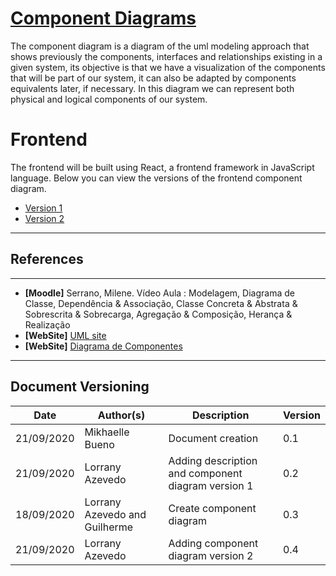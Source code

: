 <span id="dc"></span>
# **<a href="#dc">Component Diagrams</a>**

The component diagram is a diagram of the uml modeling approach that shows previously the components, interfaces and relationships existing in a given system, its objective is that we have a visualization of the components that will be part of our system, it can also be adapted by components equivalents later, if necessary. In this diagram we can represent both physical and logical components of our system.

# Frontend

The frontend will be built using React, a frontend framework in JavaScript language. Below you can view the versions of the frontend component diagram.

- [Version 1](./images/component_diagram01.jpg)
- [Version 2](./images/component_diagram02.png)

---
## References
---


- **[Moodle]** Serrano, Milene. Vídeo Aula : Modelagem, Diagrama de Classe, Dependência & Associação, Classe Concreta & Abstrata & Sobrescrita & Sobrecarga, Agregação & Composição, Herança & Realização
- **[WebSite]** <a href="https://www.uml-diagrams.org/component-diagrams.html">UML site</a>
- **[WebSite]** <a href="https://homepages.dcc.ufmg.br/~amendes/GlossarioUML/glossario/conteudo/componentes/diagrama_de_componentes.htm">Diagrama de Componentes</a>


---

## Document Versioning

| Date | Author(s) | Description | Version |
|------|-------|-----------|--------|
| 21/09/2020 | Mikhaelle Bueno | Document creation | 0.1 |
| 21/09/2020 | Lorrany Azevedo | Adding description and component diagram version 1| 0.2 |
| 18/09/2020 | Lorrany Azevedo and Guilherme | Create component diagram | 0.3 |
| 21/09/2020 | Lorrany Azevedo | Adding component diagram version 2| 0.4 |